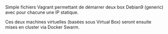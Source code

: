 Simple fichiers Vagrant permettant de démarrer deux box Debian9 (generic) avec pour chacune une IP statique.

Ces deux machines virtuelles (basées sous Virtual Box) seront ensuite mises en cluster via Docker Swarm.
